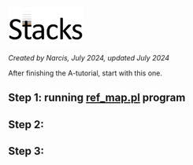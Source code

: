 <img src="./stacks_logo.png" width="30%" height="30%">

*Created by Narcis, July 2024, updated July 2024*

After finishing the A-tutorial, start with this one.

## Step 1: running [ref_map.pl](https://catchenlab.life.illinois.edu/stacks/comp/ref_map.php) program



## Step 2: 



## Step 3:






